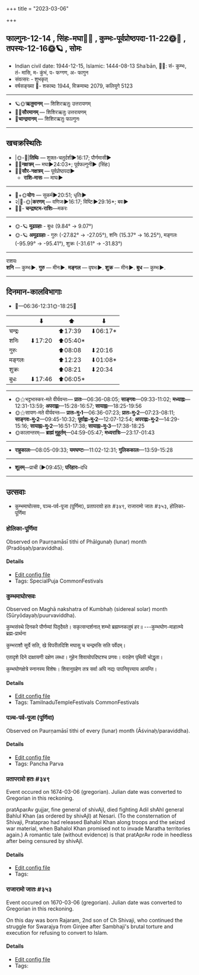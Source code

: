 +++
title = "2023-03-06"

+++
## फाल्गुनः-12-14  ,  सिंहः-मघा🌛🌌  ,  कुम्भः-पूर्वप्रोष्ठपदा-11-22🌞🌌  ,  तपस्यः-12-16🌞🪐  ,  सोमः
- Indian civil date: 1944-12-15, Islamic: 1444-08-13 Shaʿbān, 🌌🌞: सं- कुम्भः, तं- मासि, म- कुंभं, प- फग्गण, अ- फागुन
- संवत्सरः - शुभकृत्
- वर्षसङ्ख्या 🌛- शकाब्दः 1944, विक्रमाब्दः 2079, कलियुगे 5123
___________________
- 🪐🌞**ऋतुमानम्** — शिशिरऋतुः उत्तरायणम्
- 🌌🌞**सौरमानम्** — शिशिरऋतुः उत्तरायणम्
- 🌛**चान्द्रमानम्** — शिशिरऋतुः फाल्गुनः
___________________


## खचक्रस्थितिः
- |🌞-🌛|**तिथिः** — शुक्ल-चतुर्दशी►16:17; पौर्णमासी►  
- 🌌🌛**नक्षत्रम्** — मघा►24:03*; पूर्वफल्गुनी► (सिंहः)  
- 🌌🌞**सौर-नक्षत्रम्** — पूर्वप्रोष्ठपदा►  
  - **राशि-मासः** — माघः► 
___________________
- 🌛+🌞**योगः** — सुकर्म►20:51; धृतिः►  
- २|🌛-🌞|**करणम्** — वणिजः►16:17; विष्टिः►29:16*; बवः►  
- 🌌🌛- **चन्द्राष्टम-राशिः**—मकरः  
___________________
- 🌞-🪐 **मूढग्रहाः** - बुधः (9.84° → 9.07°)
- 🌞-🪐 **अमूढग्रहाः** - गुरुः (-27.82° → -27.05°), शनिः (15.37° → 16.25°), मङ्गलः (-95.99° → -95.41°), शुक्रः (-31.61° → -31.83°)
___________________
राशयः  
**शनि** — कुम्भः►. **गुरु** — मीनः►. **मङ्गल** — वृषभः►. **शुक्र** — मीनः►. **बुध** — कुम्भः►. 
___________________


## दिनमान-कालविभागाः
- 🌅—06:36-12:31🌞-18:25🌇  

|      |⬇     |⬆     |⬇     |
|------|-----|-----|------|
|चन्द्रः|     |⬆17:39 |⬇06:17*|
|शनिः   |⬇17:20 |⬆05:40*|     |
|गुरुः  |     |⬆08:08 |⬇20:16 |
|मङ्गलः |     |⬆12:23 |⬇01:08*|
|शुक्रः |     |⬆08:21 |⬇20:34 |
|बुधः   |⬇17:46 |⬆06:05*|     |
___________________
- 🌞⚝भट्टभास्कर-मते वीर्यवन्तः— **प्रातः**—06:36-08:05; **साङ्गवः**—09:33-11:02; **मध्याह्नः**—12:31-13:59; **अपराह्णः**—15:28-16:57; **सायाह्नः**—18:25-19:56  
- 🌞⚝सायण-मते वीर्यवन्तः— **प्रातः-मु॰1**—06:36-07:23; **प्रातः-मु॰2**—07:23-08:11; **साङ्गवः-मु॰2**—09:45-10:32; **पूर्वाह्णः-मु॰2**—12:07-12:54; **अपराह्णः-मु॰2**—14:29-15:16; **सायाह्नः-मु॰2**—16:51-17:38; **सायाह्नः-मु॰3**—17:38-18:25  
- 🌞कालान्तरम्— **ब्राह्मं मुहूर्तम्**—04:59-05:47; **मध्यरात्रिः**—23:17-01:43  
___________________
- **राहुकालः**—08:05-09:33; **यमघण्टः**—11:02-12:31; **गुलिककालः**—13:59-15:28  
___________________
- **शूलम्**—प्राची (►09:45); **परिहारः**–दधि  
___________________

## उत्सवाः
- कुम्भमाघोत्सवः, पञ्च-पर्व-पूजा (पूर्णिमा), प्रतापरावो हतः #३४९, राजारामो जातः #३५३, होलिका-पूर्णिमा
### होलिका-पूर्णिमा

Observed on Paurṇamāsī tithi of Phālgunaḥ (lunar) month (Pradōṣaḥ/paraviddha). 



#### Details
- [Edit config file](https://github.com/jyotisham/adyatithi/blob/master/general/lunar_month/tithi/12/15/hOlikA-pUrNimA.toml)
- Tags: SpecialPuja CommonFestivals


### कुम्भमाघोत्सवः

Observed on Maghā nakshatra of Kumbhaḥ (sidereal solar) month (Sūryōdayaḥ/puurvaviddha). 

कुम्भसंस्थे दिनकरे पौर्णम्यां पितृदैवते।
सकृत्सन्दर्शनात् शम्भो ब्रह्मघ्नकलुषं हर॥
---कुम्भघोण-माहात्म्ये ब्रह्म-प्रार्थना

कुम्भराशौ सूर्ये सति, खे विपरीतदिशि मघासु च चन्द्रमसि सति पर्वेदम्। 

एतादृशे दिने दाक्षायणी दक्षेण लब्धा। गुहेन शिवायोपदिष्टश्च प्रणवः। वराहेण पृथिवी चोद्धृता। 

कुम्भघोणक्षेत्रे स्नानस्य विशेषः। शिवानुग्रहेण तत्र सर्वा अपि नद्यः पापनिवृत्त्याय आयन्ति।

#### Details
- [Edit config file](https://github.com/jyotisham/adyatithi/blob/master/general/sidereal_solar_month/nakshatra/11/10/mAci~magham.toml)
- Tags: TamilnaduTempleFestivals CommonFestivals


### पञ्च-पर्व-पूजा (पूर्णिमा)

Observed on Paurṇamāsī tithi of every (lunar) month (Āśvinaḥ/paraviddha). 



#### Details
- [Edit config file](https://github.com/jyotisham/adyatithi/blob/master/devatA/devIparva/lunar_month/tithi/00/15/pancha-parva-2.toml)
- Tags: Pancha Parva


### प्रतापरावो हतः #३४९

Event occured on 1674-03-06 (gregorian). Julian date was converted to Gregorian in this reckoning. 

pratAparAv gujjar, fine general of shivAjI, died fighting Adil shAhI general Bahlul Khan (as ordered by shivAjI) at Nesari. (To the consternation of Shivaji, Prataprao had released Bahalol Khan along troops and the seized war material, when Bahalol Khan promised not to invade Maratha territories again.) A romantic tale (without evidence) is that pratAprAv rode in heedless after being censured by shivAjI.

#### Details
- [Edit config file](https://github.com/jyotisham/adyatithi/blob/master/mahApuruSha/xatra-later/julian/day/02/24/pratAparAvo_hataH.toml)
- Tags: 


### राजारामो जातः #३५३

Event occured on 1670-03-06 (gregorian). Julian date was converted to Gregorian in this reckoning. 

On this day was born Rajaram, 2nd son of Ch Shivaji, who continued the struggle for Swarajya from Ginjee after Sambhaji's brutal torture and execution for refusing to convert to Islam.

#### Details
- [Edit config file](https://github.com/jyotisham/adyatithi/blob/master/mahApuruSha/xatra-later/julian/day/02/24/rAjArAmo_jAtaH.toml)
- Tags: 


